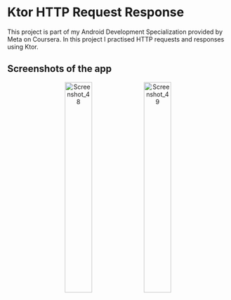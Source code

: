 # Ktor HTTP Request Response
This project is part of my Android Development Specialization provided by Meta on Coursera. In this project I practised HTTP requests and responses using Ktor.
## Screenshots of the app
<div align="center">
<img width="35%" alt="Screenshot_48" src="https://github.com/vbshuliar/Ktor_HTTP_Request_Response/assets/92806557/285ba308-8f24-4d6c-b729-768a66a3332e">

  <img width="35%" alt="Screenshot_49" src="https://github.com/vbshuliar/Ktor_HTTP_Request_Response/assets/92806557/3010e7df-0843-4d03-a5c5-a3d02490d108">

</div>
